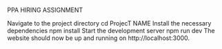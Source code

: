 PPA HIRING ASSIGNMENT

Navigate to the project directory
  cd ProjecT NAME
Install the necessary dependencies
  npm install
Start the development server
  npm run dev
The website should now be up and running on http://localhost:3000.

